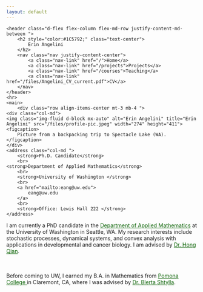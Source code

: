 ```yaml
---
layout: default
---
```


<head>
    <meta charset="utf-8">
    <title>Erin Angelini</title>
    <meta name="viewport" content="width=device-width, initial-scale=1">
    <meta name="description"
          content="Erin Angelini, Applied Math PhD Candidate, University of Washington">
    <link rel="canonical" href="https://eeangelini.github.io/">
    <link rel="stylesheet" href="https://maxcdn.bootstrapcdn.com/bootstrap/4.0.0-beta.3/css/bootstrap.min.css" integrity="sha384-Zug+QiDoJOrZ5t4lssLdxGhVrurbmBWopoEl+M6BdEfwnCJZtKxi1KgxUyJq13dy" crossorigin="anonymous">
    <link rel="stylesheet" href="files/main.css">
    <style>
      a:link {
         color: #0D6407;
      }
      a:visited {
         color: #1C5792;
         font-style: italic
      }
   </style>
</head>

<body>
<div class="container">

    <header class="d-flex flex-column flex-md-row justify-content-md-between ">
        <h2 style="color:#1C5792;" class="text-center">
            Erin Angelini
        </h2>
        <nav class="nav justify-content-center">
            <a class="nav-link" href="/">Home</a>
            <a class="nav-link" href="/projects">Projects</a>
	        <a class="nav-link" href="/courses">Teaching</a>
            <a class="nav-link" href="/files/Angelini_CV_current.pdf">CV</a>
        </nav>
    </header>
    <hr>
    <main>
        <div class="row align-items-center mt-3 mb-4 ">
    <div class="col-md">
	<img class="img-fluid d-block mx-auto" alt="Erin Angelini" title="Erin Angelini" src="/files/profile-pic.jpeg" width="274" height="411">
	<figcaption>
		Picture from a backpacking trip to Spectacle Lake (WA).
	</figcaption>
    </div>
    <address class="col-md ">
        <strong>Ph.D. Candidate</strong>
        <br>
	<strong>Department of Applied Mathematics</strong>
        <br>
        <strong>University of Washington </strong>
        <br>
        <a href="mailto:eang@uw.edu">
            eang@uw.edu
        </a>
        <br>
        <strong>Office: Lewis Hall 222 </strong>
    </address>
</div>

I am currently a PhD candidate in the <a href="https://amath.washington.edu">Department of Applied Mathematics</a> at the University of Washington in Seattle, WA. My research interests include stochastic processes, dynamical systems, and convex analysis with applications in developmental and cancer biology. I am advised by <a href = "https://amath.washington.edu/people/hong-qian"> Dr. Hong Qian</a>.

<br>
<br>
Before coming to UW, I earned my B.A. in Mathematics from
<a href="https://www.pomona.edu/academics/departments/mathematics">
Pomona College
</a>
in Claremont, CA, where I was advised by <a href = "https://www.linkedin.com/in/blerta-shtylla-a7a11417/"> Dr. Blerta Shtylla</a>.
